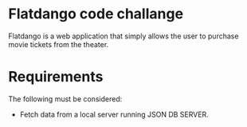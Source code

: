 # Flatdango code challange
Flatdango is a web application that simply allows the user to purchase movie tickets from the theater.

# Requirements
The following must be considered:
- Fetch data from a local server running JSON DB SERVER.

